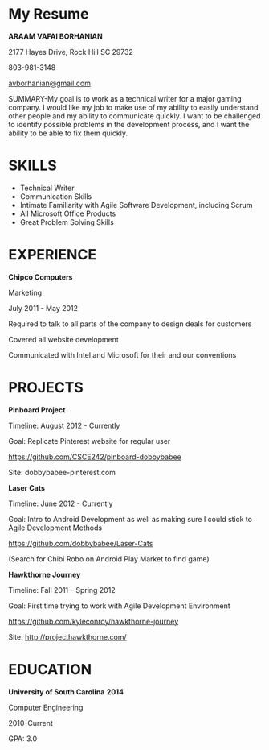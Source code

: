 My Resume
============

**ARAAM VAFAI BORHANIAN**

2177 Hayes Drive, Rock Hill SC 29732

803-981-3148

avborhanian@gmail.com  

SUMMARY-My goal is to work as a technical writer for a major gaming company. I would like my job to make use of my ability to easily understand other people and my ability to communicate quickly. I want to be challenged to identify possible problems in the development process, and I want the ability to be able to fix them quickly.



SKILLS
============

*    Technical Writer
*    Communication Skills
*    Intimate Familiarity with Agile Software Development, including Scrum
*    All Microsoft Office Products
*    Great Problem Solving Skills


>

EXPERIENCE
============

**Chipco Computers**

Marketing

July 2011 - May 2012

Required to talk to all parts of the company to design deals for customers

Covered all website development

Communicated with Intel and Microsoft for their and our conventions



PROJECTS
============
**Pinboard Project**

Timeline: August 2012 - Currently

Goal: Replicate Pinterest website for regular user

https://github.com/CSCE242/pinboard-dobbybabee

Site: dobbybabee-pinterest.com


**Laser Cats**

Timeline: June 2012 - Currently

Goal: Intro to Android Development as well as making sure I could stick to Agile Development Methods

https://github.com/dobbybabee/Laser-Cats

(Search for Chibi Robo on Android Play Market to find game)


**Hawkthorne Journey**

Timeline: Fall 2011 – Spring 2012

Goal: First time trying to work with Agile Development Environment

https://github.com/kyleconroy/hawkthorne-journey

Site: http://projecthawkthorne.com/


EDUCATION
============
**University of South Carolina** **2014**

Computer Engineering

2010-Current

GPA: 3.0
